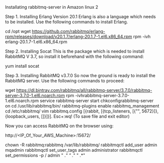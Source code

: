 Installating rabbitmq-server in Amazon linux 2

Step 1. Installing Erlang Version 20.1
Erlang is also a language which needs to be installed. Use the following commands to install Erlang.

cd /opt
wget https://github.com/rabbitmq/erlang-rpm/releases/download/v20.1.7/erlang-20.1.7-1.el6.x86_64.rpm
rpm -ivh erlang-20.1.7-1.el6.x86_64.rpm

Step 2. Installing Socat
This is the package which is needed to install RabbitMQ V 3.7, so install it beforehand with the following command:

yum install socat

Step 3. Installing RabbitMQ v3.7.0
So now the ground is ready to install the RabbitMQ server. Use the following commands to proceed:

wget https://dl.bintray.com/rabbitmq/all/rabbitmq-server/3.7.0/rabbitmq-server-3.7.0-1.el6.noarch.rpm
rpm -ivhrabbitmq-server-3.7.0-1.el6.noarch.rpm
service rabbitmq-server start
chkconfigrabbitmq-server on
cd /usr/lib/rabbitmq/bin/
rabbitmq-plugins enable rabbitmq_management
cd /etc/rabbitmq/
vim rabbitmq.config
[{rabbit, [{tcp_listeners, [{"", 5672}]},{loopback_users, []}]}].
Esc+:wq! (To save file and exit editor)

Now you can access RabbitMQ on the browser using:

http://<IP_Of_Your_AWS_Machine>:15672/

chown -R rabbitmq:rabbitmq /var/lib/rabbitmq/ 
rabbitmqctl add_user admin mqadmin 
rabbitmqctl set_user_tags admin administrator
rabbitmqctl set_permissions -p / admin " .*"  " .*"  " .*"
